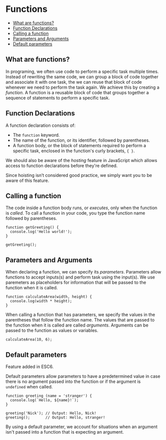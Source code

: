 # Functions

* [What are functions?](#What-are-functions?)
* [Function Declarations](#Function-Declarations)
* [Calling a function](#Calling-a-function)
* [Parameters and Arguments](#Parameters-and-Arguments)
* [Default parameters](#Default-parameters)



## What are functions?
In programing, we often use code to perform a specific task multiple times. Instead of rewriting the same code, we can group a block of code together and associate it with one task, the we can reuse that block of code whenever we need to perform the task again. We achieve this by creating a *function*. A function is a reusable block of code that groups together a sequence of statements to perform a specific task.

## Function Declarations
A function declaration consists of:

* The `function` keyword.
* The name of the function, or its identifier, followed by parentheses.
* A function body, or the block of statements required to perform a specific task, enclosed in the function's curly brackets, `{ }`.

We should also be aware of the *hosting* feature in JavaScript which allows access to function declarations before they're defined.

Since hoisting isn’t considered good practice, we simply want you to be aware of this feature.

## Calling a function
The code inside a function body runs, or *executes*, only when the function is *called*. To call a function in your code, you type the function name followed by parentheses.

```
function getGreeting() {
  console.log('Hello world!');
}

getGreeting();
```

## Parameters and Arguments
When declaring a function, we can specify its *parameters*. Parameters allow functions to accept inputs(s) and perform task using the input(s). We use paremeters as placeholders for information that will be passed to the function when it is called.

```
function calculateArea(width, height) {
  console.log(width * height);
}
```

When calling a function that has parameters, we specify the values in the parentheses that follow the function name. The values that are passed to the function when it is called are called *arguments*. Arguments can be passed to the function as values or variables.

`calculateArea(10, 6);`

## Default parameters
Feature added in ESC6.

Default parameters allow parameters to have a predetermined value in case there is no argument passed into the function or if the argument is `undefined` when called.

```
function greeting (name = 'stranger') {
  console.log(`Hello, ${name}!`);
}

greeting('Nick'); // Output: Hello, Nick!
greeting();       // Output: Hello, stranger!
```

By using a default parameter, we account for situations when an argument isn't passed into a function that is expecting an argument.
